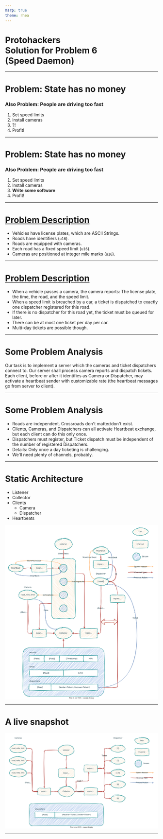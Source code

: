 ```yaml
---
marp: true
theme: rhea
---
```


<!--
paginate: true
 -->

<!-- 
_footer: ''
_paginate: false
 -->

<!-- _class: lead -->

# Protohackers<br>Solution for Problem 6<br>(Speed Daemon)

---

<!-- header: ' ' -->

# Problem: State has no money

### Also Problem: People are driving too fast

1. Set speed limits
2. Install cameras
4. ?!
5. Profit!

---

# Problem: State has no money

### Also Problem: People are driving too fast

1. Set speed limits
2. Install cameras
4. __Write some software__
5. Profit!

---

# [Problem Description](https://protohackers.com/problem/6)

* Vehicles have license plates, which are ASCII Strings.
* Roads have identifiers (`u16`).
* Roads are equipped with cameras.
* Each road has a fixed speed limit (`u16`).
* Cameras are positioned at integer mile marks (`u16`).

---

# [Problem Description](https://protohackers.com/problem/6)

* When a vehicle passes a camera, the camera reports:
  The license plate, the time, the road, and the speed limit.
* When a speed limit is breached by a car, a ticket is dispatched to exactly one dispatcher registered for this road.
* If there is no dispatcher for this road yet, the ticket must be queued for later.
* There can be at most one ticket per day per car.
* Multi-day tickets are possible though.

---

# Some Problem Analysis

Our task is to implement a server which the cameras and ticket dispatchers connect to.
Our server shall process camera reports and dispatch tickets.
Each client, before or after it identifies as Camera or Dispatcher, may activate a heartbeat sender with customizable rate (the heartbeat messages go from server to client).

---

# Some Problem Analysis

* Roads are independent. Crossroads don't matter/don't exist.
* Clients, Cameras, and Dispatchers can all activate Heartbeat exchange, but each client can do this only once.
* Dispatchers must register, but Ticket dispatch must be independent of the number of registered Dispatchers.
* Details: Only once a day ticketing is challenging.
* We'll need plenty of channels, probably.

---

# Static Architecture

* Listener
* Collector
* Clients
  - Camera
  - Dispatcher
* Heartbeats

![bg right height:90%](../images/speedd.drawio.svg)

<!-- _footer: "[speedd.drawio.png](https://github.com/barafael/protohackers/blob/main/speedd/speedd.drawio.png)" -->

---

# A live snapshot

![center height:500px](../images/live-topology.drawio.svg)

<!-- _footer: "[live-topology.drawio.png](https://github.com/barafael/protohackers/blob/main/speedd/live-topology.drawio.png)" -->

---
